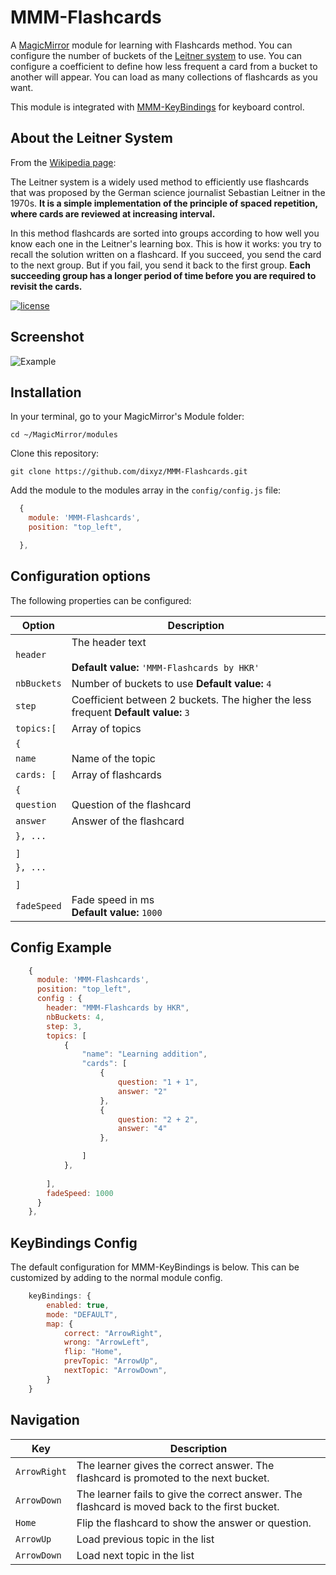 # MMM-Flashcards
A [MagicMirror](https://magicmirror.builders) module for learning with Flashcards method.
You can configure the number of buckets of the [Leitner system](https://en.wikipedia.org) to use.
You can configure a coefficient to define how less frequent a card from a bucket to another will appear.
You can load as many collections of flashcards as you want.

This module is integrated with [MMM-KeyBindings](https://github.com/shbatm/MMM-KeyBindings) for keyboard control.

## About the Leitner System
From the [Wikipedia page](http://en.wikipedia.org/wiki/Leitner_system): 

The Leitner system is a widely used method to efficiently use flashcards that was proposed by the German science journalist Sebastian Leitner in the 1970s. __It is a simple implementation of the principle of spaced repetition, where cards are reviewed at increasing interval.__

In this method flashcards are sorted into groups according to how well you know each one in the Leitner's learning box. This is how it works: you try to recall the solution written on a flashcard. If you succeed, you send the card to the next group. But if you fail, you send it back to the first group. __Each succeeding group has a longer period of time before you are required to revisit the cards.__


[![license](https://img.shields.io/github/license/mashape/apistatus.svg)](https://raw.githubusercontent.com/dixyz/MMM-Flashcards/master/LICENSE)

 
## Screenshot

![Example](images/screenshot.png)


## Installation

In your terminal, go to your MagicMirror's Module folder:
````
cd ~/MagicMirror/modules
````

Clone this repository:
````
git clone https://github.com/dixyz/MMM-Flashcards.git
````

Add the module to the modules array in the `config/config.js` file:
````javascript
  {
    module: 'MMM-Flashcards',
	position: "top_left",

  },
````

## Configuration options

The following properties can be configured:


| Option                       | Description
| ---------------------------- | -----------
| `header`                     | The header text <br><br> **Default value:** `'MMM-Flashcards by HKR'`
| `nbBuckets`                  | Number of buckets to use **Default value:** `4`
| `step`                       | Coefficient between 2 buckets. The higher the less frequent **Default value:** `3`
| `topics:[`                   | Array of topics
|  `{`                         | 
|    `name`                    | Name of the topic
|    `cards: [`                | Array of flashcards
|      `{`                     | 
|          `question`          | Question of the flashcard
|          `answer`            | Answer of the flashcard
|      `}, ...`                | 
|                              | 
|    `]`                       | 
|  `}, ...`                    | 
|                              | 
| `]`                          | 
| `fadeSpeed`                  | Fade speed in ms <br> **Default value:** `1000`


## Config Example

````javascript
    {
      module: 'MMM-Flashcards',
      position: "top_left",
      config : {
		header: "MMM-Flashcards by HKR",
		nbBuckets: 4,
		step: 3,
		topics: [
			{
				"name": "Learning addition",
				"cards": [
					{
						question: "1 + 1",
						answer: "2"
					},
					{
						question: "2 + 2",
						answer: "4"
					},

				]
			},
	
		], 
		fadeSpeed: 1000
      }
    },
````

## KeyBindings Config
The default configuration for MMM-KeyBindings is below. This can be customized by adding to the normal module config.

````javascript
	keyBindings: {
		enabled: true,
		mode: "DEFAULT",
		map: {
			correct: "ArrowRight",
			wrong: "ArrowLeft",
			flip: "Home",
			prevTopic: "ArrowUp",
			nextTopic: "ArrowDown",
		}
	}
````

## Navigation

| Key                          | Description
| ---------------------------- | -----------
| `ArrowRight`                 | The learner gives the correct answer. The flashcard is promoted to the next bucket.
| `ArrowDown`                  | The learner fails to give the correct answer. The flashcard is moved back to the first bucket.
| `Home`                       | Flip the flashcard to show the answer or question.
| `ArrowUp`                    | Load previous topic in the list
| `ArrowDown`                  | Load next topic in the list



